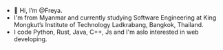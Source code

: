 - 👋 Hi, I’m @Freya. 
- I'm from Myanmar and currently studying Software Engineering at King Mongkut’s Institute of Technology Ladkrabang, Bangkok, Thailand. 
- I code Python, Rust, Java, C++, Js and I'm aslo interested in web developing. 

<!---
PhyoeThiKhine/PhyoeThiKhine is a ✨ special ✨ repository because its `README.md` (this file) appears on your GitHub profile.
You can click the Preview link to take a look at your changes.
--->

